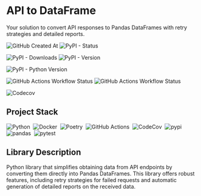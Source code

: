 # API to DataFrame
Your solution to convert API responses to Pandas DataFrames with retry strategies and detailed reports.

![GitHub Created At](https://img.shields.io/github/created-at/IvanildoBarauna/api-to-dataframe?style=for-the-badge&logo=github&link=github.com%2FIvanildoBarauna%2Fapi-to-dataframe)
![PyPI - Status](https://img.shields.io/pypi/status/api-to-dataframe?style=for-the-badge&logo=pypi)

![PyPI - Downloads](https://img.shields.io/pypi/dm/api-to-dataframe?style=for-the-badge&logo=pypi)
![PyPI - Version](https://img.shields.io/pypi/v/api-to-dataframe?style=for-the-badge&logo=pypi)

![PyPI - Python Version](https://img.shields.io/pypi/pyversions/api-to-dataframe?style=for-the-badge&logo=python)

![GitHub Actions Workflow Status](https://img.shields.io/github/actions/workflow/status/IvanildoBarauna/api-to-dataframe/CI.yaml?branch=main&style=for-the-badge&logo=githubactions&cacheSeconds=60)
![GitHub Actions Workflow Status](https://img.shields.io/github/actions/workflow/status/IvanildoBarauna/api-to-dataframe/CD.yaml?branch=main&style=for-the-badge&logo=githubactions&cacheSeconds=60)


![Codecov](https://img.shields.io/codecov/c/github/IvanildoBarauna/api-to-dataframe?style=for-the-badge&logo=codecov)

## Project Stack

![Python](https://img.shields.io/badge/-Python-05122A?style=flat&logo=python)&nbsp;
![Docker](https://img.shields.io/badge/-Docker-05122A?style=flat&logo=docker)&nbsp;
![Poetry](https://img.shields.io/badge/-Poetry-05122A?style=flat&logo=poetry)&nbsp;
![GitHub Actions](https://img.shields.io/badge/-GitHub_Actions-05122A?style=flat&logo=githubactions)&nbsp; 
![CodeCov](https://img.shields.io/badge/-CodeCov-05122A?style=flat&logo=codecov)&nbsp;
![pypi](https://img.shields.io/badge/-pypi-05122A?style=flat&logo=pypi)&nbsp;
![pandas](https://img.shields.io/badge/-pandas-05122A?style=flat&logo=pandas)&nbsp;
![pytest](https://img.shields.io/badge/-pytest-05122A?style=flat&logo=pytest)&nbsp;


## Library Description

Python library that simplifies obtaining data from API endpoints by converting them directly into Pandas DataFrames. This library offers robust features, including retry strategies for failed requests and automatic generation of detailed reports on the received data.

